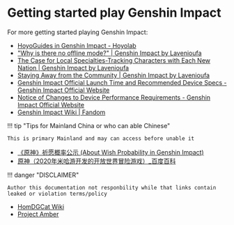 # Getting started play Genshin Impact

For more getting started playing Genshin Impact:

- [HoyoGuides in Genshin Impact - Hoyolab](https://www.hoyolab.com/circles/2/28/feed?page_type=28&page_sort=hot)
- ["Why is there no offline mode?" | Genshin Impact by Lavenioufa](https://www.hoyolab.com/article/22382524)
- [The Case for Local Specialties-Tracking Characters with Each New Nation | Genshin Impact by Lavenioufa](https://www.hoyolab.com/article/22210806)
- [Staying Away from the Community | Genshin Impact by Lavenioufa](https://www.hoyolab.com/article/25059498)
- [Genshin Impact Official Launch Time and Recommended Device Specs - Genshin Impact Official Website](https://genshin.hoyoverse.com/en/news/detail/103699)
- [Notice of Changes to Device Performance Requirements - Genshin Impact Official Website](https://genshin.hoyoverse.com/en/news/detail/123614)
- [Genshin Impact Wiki | Fandom](https://genshin-impact.fandom.com/wiki/Genshin_Impact_Wiki)

!!! tip "Tips for Mainland China or who can able Chinese"

    This is primary Mainland and may can access before unable it

- [《原神》祈愿概率公示 (About Wish Probability in Genshin Impact)](https://ys.mihoyo.com/main/news/public)
- [原神（2020年米哈游开发的开放世界冒险游戏）_百度百科](https://baike.baidu.com/item/%E5%8E%9F%E7%A5%9E/23583622?share_fr=pc_qzone)

!!! danger "DISCLAIMER"

    Author this documentation not responbility while that links contain
    leaked or violation terms/policy 

- [HomDGCat Wiki](https://homdgcat.wiki/?lang=EN)
- [Project Amber](https://gi.yatta.moe/en)